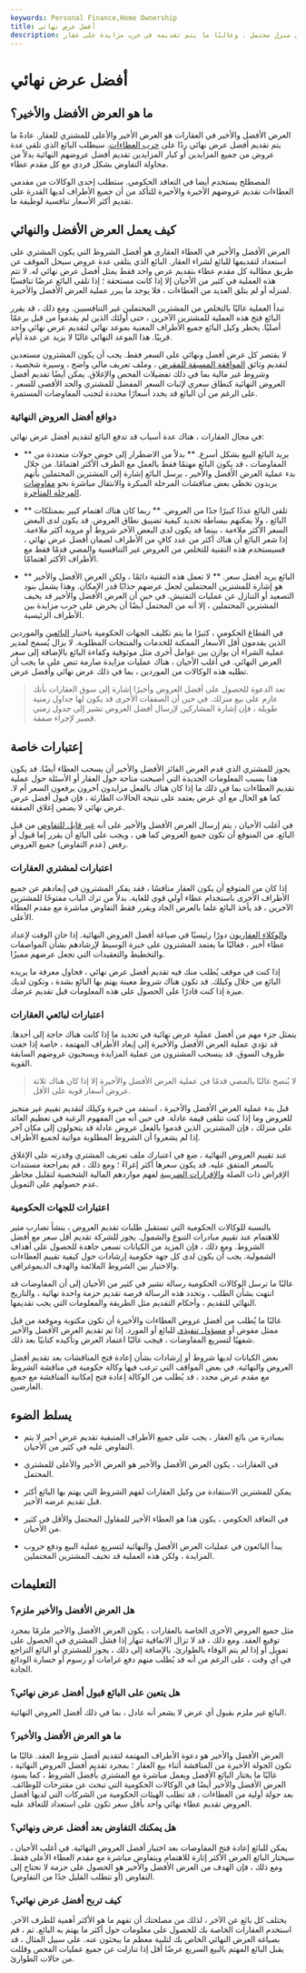 ```yaml
---
keywords: Personal Finance,Home Ownership
title: أفضل عرض نهائي
description: العرض الأفضل والأخير هو العرض الأخير والأعلى لمشتري منزل محتمل ، وغالبًا ما يتم تقديمه في حرب مزايدة على عقار.
---
```


# أفضل عرض نهائي
## ما هو العرض الأفضل والأخير؟

العرض الأفضل والأخير في العقارات هو العرض الأخير والأعلى للمشتري للعقار. عادةً ما يتم تقديم أفضل عرض نهائي ردًا على [حرب العطاءات](/bidding-war). سيطلب البائع الذي تلقى عدة عروض من جميع المزايدين أو كبار المزايدين تقديم أفضل عروضهم النهائية بدلاً من محاولة التفاوض بشكل فردي مع كل مقدم عطاء.

المصطلح يستخدم أيضا في التعاقد الحكومي. ستطلب إحدى الوكالات من مقدمي العطاءات تقديم عروضهم الأخيرة والأخيرة للتأكد من أن جميع الأطراف لديها القدرة على تقديم أكثر الأسعار تنافسية لوظيفة ما.

## كيف يعمل العرض الأفضل والنهائي

العرض الأفضل والأخير في العطاء العقاري هو أفضل الشروط التي يكون المشتري على استعداد لتقديمها للبائع لشراء العقار. البائع الذي يتلقى عدة عروض سيحل الموقف عن طريق مطالبة كل مقدم عطاء بتقديم عرض واحد فقط يمثل أفضل عرض نهائي له. لا تتم هذه العملية في كثير من الأحيان إلا إذا كانت مستحقة ؛ إذا تلقى البائع عرضًا تنافسيًا لمنزله أو لم يتلق العديد من العطاءات ، فلا يوجد ما يبرر عملية العرض الأفضل والأخيرة.

تبدأ العملية غالبًا بالتخلص من المشترين المحتملين غير التنافسيين. ومع ذلك ، قد يقرر البائع فتح هذه العملية للمشترين الآخرين ، حتى أولئك الذين لم يقدموا من قبل برعمًا أصليًا. يخطر وكيل البائع جميع الأطراف المعنية بموعد نهائي لتقديم عرض نهائي واحد قريبًا. هذا الموعد النهائي غالبًا لا يزيد عن عدة أيام.

لا يقتصر كل عرض أفضل ونهائي على السعر فقط. يجب أن يكون المشترون مستعدين لتقديم وثائق [الموافقة المسبقة للمقرض](/preapproval) ، وملف تعريف مالي واضح ، وسيرة شخصية ، وشروط غير مالية بما في ذلك تفضيلات الفحص والإغلاق. يمكن أيضًا تقديم أفضل العروض النهائية كنطاق سعري لإثبات السعر المفضل للمشتري والحد الأقصى للسعر ، على الرغم من أن البائع قد يحدد أسعارًا محددة لتجنب المفاوضات المستمرة.

### دوافع أفضل العروض النهائية

في مجال العقارات ، هناك عدة أسباب قد تدفع البائع لتقديم أفضل عرض نهائي:

- ** يريد البائع البيع بشكل أسرع. ** بدلاً من الاضطرار إلى خوض جولات متعددة من المفاوضات ، قد يكون البائع مهتمًا فقط بالعمل مع الطرف الأكثر اهتمامًا. من خلال بدء عملية العرض الأفضل والأخير ، يرسل البائع إشارة إلى المشترين المحتملين بأنهم يريدون تخطي بعض مناقشات المرحلة المبكرة والانتقال مباشرة نحو [مفاوضات المرحلة المتأخرة](/negotiation).

- ** تلقى البائع عددًا كبيرًا جدًا من العروض. ** ربما كان هناك اهتمام كبير بممتلكات البائع ، ولا يمكنهم ببساطة تحديد كيفية تضييق نطاق العروض. قد يكون لدى البعض السعر الأكثر ملاءمة ، بينما قد يكون لدى البعض الآخر شروط أو مرونة أكثر ملاءمة. إذا شعر البائع أن هناك أكثر من عدد كافٍ من الأطراف لضمان أفضل عرض نهائي ، فسيستخدم هذه التقنية للتخلص من العروض غير التنافسية والمضي قدمًا فقط مع الأطراف الأكثر اهتمامًا.

- ** البائع يريد أفضل سعر. ** لا تعمل هذه التقنية دائمًا ، ولكن العرض الأفضل والأخير هو إشارة للمشترين المحتملين لجعل عرضهم جذابًا قدر الإمكان. وهذا يشمل بنود التصعيد أو التنازل عن عمليات التفتيش. في حين أن العرض الأفضل والأخير قد يخيف المشترين المحتملين ، إلا أنه من المحتمل أيضًا أن يحرض على حرب مزايدة بين الأطراف الرئيسية.

في القطاع الحكومي ، كثيرًا ما يتم تكليف الجهات الحكومية باختيار [البائعين](/vendor) والموردين الذين يقدمون أقل الأسعار الممكنة للخدمات والمنتجات المطلوبة. لا يزال يُسمح لمدير عملية الشراء أن يوازن بين عوامل أخرى مثل موثوقية وكفاءة البائع بالإضافة إلى سعر العرض النهائي. في أغلب الأحيان ، هناك عمليات مزايدة صارمة تنص على ما يجب أن تطلبه هذه الوكالات من الموردين ، بما في ذلك عرض نهائي وأفضل عرض.

> تعد الدعوة للحصول على أفضل العروض وأخيرًا إشارة إلى سوق العقارات بأنك عازم على بيع منزلك. في حين أن الصفقات الأخرى قد يكون لها جداول زمنية طويلة ، فإن إشارة المشاركين لإرسال أفضل العروض تشير إلى جدول زمني قصير لإجراء صفقة.

>

## إعتبارات خاصة

يجوز للمشتري الذي قدم العرض الفائز الأفضل والأخير أن يسحب العطاء أيضًا. قد يكون هذا بسبب المعلومات الجديدة التي أصبحت متاحة حول العقار أو الأسئلة حول عملية تقديم العطاءات بما في ذلك ما إذا كان هناك بالفعل مزايدون آخرون يرفعون السعر أم لا. كما هو الحال مع أي عرض يعتمد على نتيجة الحالات الطارئة ، فإن قبول أفضل عرض عرض نهائي لا يضمن إغلاق الصفقة.

في أغلب الأحيان ، يتم إرسال العرض الأفضل والأخير على أنه [غير قابل للتفاوض](/nonnegotiable) من قبل البائع. من المتوقع أن تكون جميع العروض كما هي ، ويجب على البائع أن يقرر إما قبول أو رفض (عدم التفاوض) جميع العروض.

### اعتبارات لمشتري العقارات

إذا كان من المتوقع أن يكون العقار منافسًا ، فقد يفكر المشترون في إبعادهم عن جميع الأطراف الأخرى باستخدام عطاء أولي قوي للغاية. بدلاً من ترك الباب مفتوحًا للمشترين الآخرين ، قد يأخذ البائع علما بالعرض الجاد ويقرر فقط التفاوض مباشرة مع مقدم العطاء الأعلى.

[والوكلاء العقاريون](/realestateagent) دورًا رئيسيًا في صياغة أفضل العروض النهائية. إذا حان الوقت لإعداد عطاء أخير ، فغالبًا ما يعتمد المشترون على خبرة الوسيط لإرشادهم بشأن المواصفات والتخطيط والتعقيدات التي تجعل عرضهم مميزًا.

إذا كنت في موقف يُطلب منك فيه تقديم أفضل عرض نهائي ، فحاول معرفة ما يريده البائع من خلال وكيلك. قد تكون هناك شروط معينة يهتم بها البائع بشدة ، وتكون لديك ميزة إذا كنت قادرًا على الحصول على هذه المعلومات قبل تقديم عرضك.

### اعتبارات لبائعي العقارات

يتمثل جزء مهم من أفضل عملية عرض نهائية في تحديد ما إذا كانت هناك حاجة إلى أحدها. قد تؤدي عملية العرض الأفضل والأخيرة إلى إبعاد الأطراف المهتمة ، خاصة إذا خفت ظروف السوق. قد ينسحب المشترون من عملية المزايدة ويسحبون عروضهم السابقة القوية.

> لا يُنصح غالبًا بالمضي قدمًا في عملية العرض الأفضل والأخيرة إلا إذا كان هناك ثلاثة عروض أسعار قوية على الأقل.

>

قبل بدء عملية العرض الأفضل والأخيرة ، استفد من خبرة وكيلك لتقديم تقييم غير متحيز للعروض وما إذا كنت تتلقى قيمة عادلة. في حين أنه من المفهوم الرغبة في تعظيم العائد على منزلك ، فإن المشترين الذين قدموا بالفعل عروض عادلة قد يتحولون إلى مكان آخر إذا لم يشعروا أن الشروط المطلوبة مواتية لجميع الأطراف.

عند تقييم العروض النهائية ، ضع في اعتبارك ملف تعريف المشتري وقدرته على الإغلاق بالسعر المتفق عليه. قد يكون سعرها أكثر إغراءً ؛ ومع ذلك ، قم بمراجعة مستندات الإقراض ذات الصلة [والإقرارات الضريبية](/taxreturn) لفهم مواردهم المالية الشخصية لتقليل مخاطر عدم حصولهم على التمويل.

### اعتبارات للجهات الحكومية

بالنسبة للوكالات الحكومية التي تستقبل طلبات تقديم العروض ، ينشأ تضارب مثير للاهتمام عند تقييم مبادرات التنوع والشمول. يجوز للشركة تقديم أقل سعر مع أفضل الشروط. ومع ذلك ، فإن المزيد من الكيانات تسعى جاهدة للحصول على أهداف الشمولية. يجب أن يكون لدى كل جهة حكومية إرشادات حول كيفية تقييم العطاءات والاختيار بين الشروط الملائمة والهدف الديموغرافي.

غالبًا ما ترسل الوكالات الحكومية رسالة تشير في كثير من الأحيان إلى أن المفاوضات قد انتهت بشأن الطلب ، وتحدد هذه الرسالة فرصة تقديم حزمة واحدة نهائية ، والتاريخ النهائي للتقديم ، وأحكام التقديم مثل الطريقة والمعلومات التي يجب تقديمها.

غالبًا ما يُطلب من أفضل عروض العطاءات والأخيرة أن تكون مكتوبة وموقعة من قبل ممثل مفوض أو [مسؤول تنفيذي](/c-suite) للبائع أو المورد. إذا تم تقديم العرض الأفضل والأخير شفهيًا لتسريع المفاوضات ، فيجب غالبًا اعتماد العرض وتأكيده كتابيًا بعد ذلك.

بعض الكيانات لديها شروط أو إرشادات بشأن إعادة فتح المناقشات بعد تقديم أفضل العروض والنهائية. في بعض المواقف التي ترغب فيها وكالة حكومية في مناقشة الشروط مع مقدم عرض محدد ، قد يُطلب من الوكالة إعادة فتح إمكانية المناقشة مع جميع العارضين.

## يسلط الضوء

- بمبادرة من بائع العقار ، يجب على جميع الأطراف المتبقية تقديم عرض أخير لا يتم التفاوض عليه في كثير من الأحيان.

- في العقارات ، يكون العرض الأفضل والأخير هو العرض الأخير والأعلى للمشتري المحتمل.

- يمكن للمشترين الاستفادة من وكيل العقارات لفهم الشروط التي يهتم بها البائع أكثر قبل تقديم عرضه الأخير.

- في التعاقد الحكومي ، يكون هذا هو العطاء الأخير للمقاول المحتمل والأقل في كثير من الأحيان.

- يبدأ البائعون في عمليات العرض الأفضل والنهائية لتسريع عملية البيع ودفع حروب المزايدة ، ولكن هذه العملية قد تخيف المشترين المحتملين.

## التعليمات

### هل العرض الأفضل والأخير ملزم؟

مثل جميع العروض الأخرى الخاصة بالعقارات ، يكون العرض الأفضل والأخير ملزمًا بمجرد توقيع العقد. ومع ذلك ، قد لا تزال الاتفاقية تنهار إذا فشل المشتري في الحصول على تمويل أو إذا لم يتم الوفاء بالطوارئ. بالإضافة إلى ذلك ، يجوز للمشتري أو البائع التراجع في أي وقت ، على الرغم من أنه قد يُطلب منهم دفع غرامات أو رسوم أو خسارة الودائع الجادة.

### هل يتعين على البائع قبول أفضل عرض نهائي؟

البائع غير ملزم بقبول أي عرض لا يشعر أنه عادل ، بما في ذلك أفضل العروض النهائية.

### ما هو العرض الأفضل والأخير؟

العرض الأفضل والأخير هو دعوة الأطراف المهتمة لتقديم أفضل شروط العقد. غالبًا ما تكون الجولة الأخيرة من المناقشة أثناء بيع العقار ؛ بمجرد تقديم أفضل العروض النهائية ، غالبًا ما يختار البائع الأفضل ويعمل مباشرة مع المشتري بأفضل الشروط ، كما يسود العرض الأفضل والأخير أيضًا في الوكالات الحكومية التي تبحث عن مقترحات للوظائف. بعد جولة أولية من العطاءات ، قد تطلب الهيئات الحكومية من الشركات التي لديها أفضل العروض تقديم عطاء نهائي واحد بأقل سعر تكون على استعداد للتعاقد عليه.

### هل يمكنك التفاوض بعد أفضل عرض ونهائي؟

يمكن للبائع إعادة فتح المفاوضات بعد اختيار أفضل العروض النهائية. في أغلب الأحيان ، سيختار البائع العرض الأكثر إثارة للاهتمام ويتفاوض مباشرة مع مقدم العطاء الأعلى فقط. ومع ذلك ، فإن الهدف من العرض الأفضل والأخير هو الحصول على حزمة لا تحتاج إلى التفاوض (أو تتطلب القليل جدًا من التفاوض).

### كيف تربح أفضل عرض نهائي؟

يختلف كل بائع عن الآخر ، لذلك من مصلحتك أن تفهم ما هو الأكثر أهمية للطرف الآخر. استخدم العقارات الخاصة بك للحصول على معلومات حول أكثر ما يهتم به البائع. ثم ، قم بصياغة العرض النهائي الخاص بك لتلبية معظم ما يبحثون عنه. على سبيل المثال ، قد يقبل البائع المهتم بالبيع السريع عرضًا أقل إذا تنازلت عن جميع عمليات الفحص وقللت من حالات الطوارئ.

